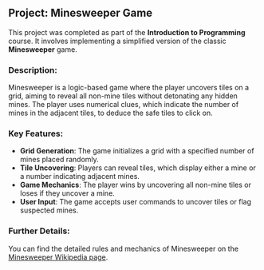 ## Project: Minesweeper Game

This project was completed as part of the **Introduction to Programming** course. It involves implementing a simplified version of the classic **Minesweeper** game.

### **Description:**
Minesweeper is a logic-based game where the player uncovers tiles on a grid, aiming to reveal all non-mine tiles without detonating any hidden mines. The player uses numerical clues, which indicate the number of mines in the adjacent tiles, to deduce the safe tiles to click on.

### **Key Features:**
- **Grid Generation**: The game initializes a grid with a specified number of mines placed randomly.
- **Tile Uncovering**: Players can reveal tiles, which display either a mine or a number indicating adjacent mines.
- **Game Mechanics**: The player wins by uncovering all non-mine tiles or loses if they uncover a mine.
- **User Input**: The game accepts user commands to uncover tiles or flag suspected mines.

### **Further Details:**
You can find the detailed rules and mechanics of Minesweeper on the [Minesweeper Wikipedia page](https://en.wikipedia.org/wiki/Minesweeper_(video_game)).
